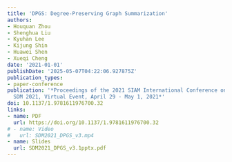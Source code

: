 ```yaml
---
title: 'DPGS: Degree-Preserving Graph Summarization'
authors:
- Houquan Zhou
- Shenghua Liu
- Kyuhan Lee
- Kijung Shin
- Huawei Shen
- Xueqi Cheng
date: '2021-01-01'
publishDate: '2025-05-07T04:22:06.927875Z'
publication_types:
- paper-conference
publication: '*Proceedings of the 2021 SIAM International Conference on Data Mining,
  SDM 2021, Virtual Event, April 29 - May 1, 2021*'
doi: 10.1137/1.9781611976700.32
links:
- name: PDF
  url: https://doi.org/10.1137/1.9781611976700.32
# - name: Video
#   url: SDM2021_DPGS_v3.mp4
- name: Slides
  url: SDM2021_DPGS_v3.1pptx.pdf
---
```

